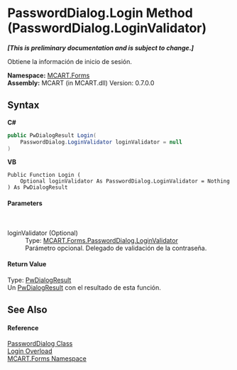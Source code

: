 # PasswordDialog.Login Method (PasswordDialog.LoginValidator)
 _**\[This is preliminary documentation and is subject to change.\]**_

Obtiene la información de inicio de sesión.

**Namespace:**&nbsp;<a href="011ae362-3d07-a00f-33d0-a3505737ed05">MCART.Forms</a><br />**Assembly:**&nbsp;MCART (in MCART.dll) Version: 0.7.0.0

## Syntax

**C#**<br />
``` C#
public PwDialogResult Login(
	PasswordDialog.LoginValidator loginValidator = null
)
```

**VB**<br />
``` VB
Public Function Login ( 
	Optional loginValidator As PasswordDialog.LoginValidator = Nothing
) As PwDialogResult
```


#### Parameters
&nbsp;<dl><dt>loginValidator (Optional)</dt><dd>Type: <a href="82f923a1-6335-fcab-4999-6c5ebc7cd306">MCART.Forms.PasswordDialog.LoginValidator</a><br />Parámetro opcional. Delegado de validación de la contraseña.</dd></dl>

#### Return Value
Type: <a href="c08975d0-6400-9b84-1ab2-b29ca3cc100d">PwDialogResult</a><br />Un <a href="c08975d0-6400-9b84-1ab2-b29ca3cc100d">PwDialogResult</a> con el resultado de esta función.

## See Also


#### Reference
<a href="d9072251-003e-2cff-b459-4be930866810">PasswordDialog Class</a><br /><a href="c914a166-58a5-1fb3-239b-933ce2993662">Login Overload</a><br /><a href="011ae362-3d07-a00f-33d0-a3505737ed05">MCART.Forms Namespace</a><br />